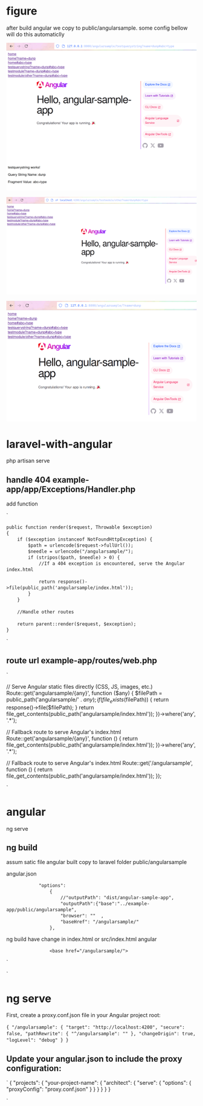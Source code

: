 # figure

after build angular we copy to public/angularsample. some config bellow will do this automaticlly

![1](./1.png)


![2](./2.png)


![3](./3.png)


# laravel-with-angular

php artisan serve

## handle 404 example-app/app/Exceptions/Handler.php

add function

`
   
    public function render($request, Throwable $exception)
    {
        if ($exception instanceof NotFoundHttpException) {
            $path = urlencode($request->fullUrl());
            $needle = urlencode("/angularsample/");
            if (stripos($path, $needle) > 0) {
                //If a 404 exception is encountered, serve the Angular index.html

                return response()->file(public_path('angularsample/index.html'));
            }
        }

        //Handle other routes

        return parent::render($request, $exception);
    }
`

## route url example-app/routes/web.php

`

// Serve Angular static files directly (CSS, JS, images, etc.)
Route::get('angularsample/{any}', function ($any) {
    $filePath = public_path('angularsample/' . $any);
    if (file_exists($filePath)) {
        return response()->file($filePath);
    }
    return file_get_contents(public_path('angularsample/index.html'));
})->where('any', '.*');

// Fallback route to serve Angular's index.html
Route::get('angularsample/{any}', function () {
    return file_get_contents(public_path('angularsample/index.html'));
})->where('any', '.*');

// Fallback route to serve Angular's index.html
Route::get('/angularsample', function () {
    return file_get_contents(public_path('angularsample/index.html'));
});


`

# angular

ng serve

## ng build 

assum satic file angular built copy to laravel folder public/angularsample

angular.json


                "options": 
                    {
                        //"outputPath": "dist/angular-sample-app",
                        "outputPath":{"base":"../example-app/public/angularsample",
                        "browser": ""  ,
                        "baseHref": "/angularsample/"
                    },


ng build have change in index.html or src/index.html angular

                    <base href="/angularsample/">


`
<!doctype html>
<html lang="en" data-critters-container>
<head><base href="/angularsample/">
  <meta charset="utf-8">
  <title>AngularSampleApp</title>
  <meta name="viewport" content="width=device-width, initial-scale=1">
  <link rel="icon" type="image/x-icon" href="favicon.ico">
<link rel="stylesheet" href="styles-5INURTSO.css"></head>
<body>
  <app-root></app-root>
<script src="polyfills-SCHOHYNV.js" type="module"></script><script src="main-GQHSBJMU.js" type="module"></script></body>
</html>
`

# ng serve

            

First, create a proxy.conf.json file in your Angular project root:

`
{
  "/angularsample": {
    "target": "http://localhost:4200",
    "secure": false,
    "pathRewrite": {
      "^/angularsample": ""
    },
    "changeOrigin": true,
    "logLevel": "debug"
  }
}
`

## Update your angular.json to include the proxy configuration:

`
{
  "projects": {
    "your-project-name": {
      "architect": {
        "serve": {
          "options": {
            "proxyConfig": "proxy.conf.json"
          }
        }
      }
    }
  }
}

`

